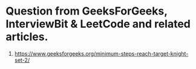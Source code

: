 # Question from GeeksForGeeks, InterviewBit & LeetCode and related articles.

1) https://www.geeksforgeeks.org/minimum-steps-reach-target-knight-set-2/

